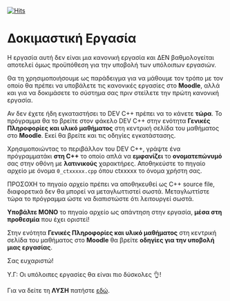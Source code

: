 [![Hits](https://hits.seeyoufarm.com/api/count/incr/badge.svg?url=https%3A%2F%2Feffie375.github.io%2FTPTE-AEGEAN&count_bg=%23E3802B&title_bg=%2307359E&icon=internetarchive.svg&icon_color=%23E7E7E7&title=%CE%A0%CF%81%CE%BF%CE%B2%CE%BF%CE%BB%CE%AD%CF%82&edge_flat=false)](https://hits.seeyoufarm.com)

# Δοκιµαστική Εργασία

Η εργασία αυτή δεν είναι µια κανονική εργασία και ∆ΕΝ βαθµολογείται αποτελεί όµως προϋπόθεση για την υποβολή των υπόλοιπων εργασιών.

Θα τη χρησιµοποιήσουµε ως παράδειγµα για να µάθουµε τον τρόπο µε τον οποίο θα πρέπει να υποβάλετε τις κανονικές εργασίες στο **Moodle**, αλλά και για να δοκιµάσετε το σύστηµα σας πριν στείλετε την πρώτη κανονική εργασία.

Αν δεν έχετε ήδη εγκαταστήσει το DEV C++ πρέπει να το κάνετε **τώρα**. Το πρόγραµµα θα το βρείτε στον φάκελο DEV C++ στην ενότητα **Γενικές Πληροφορίες και υλικό µαθήµατος** στη κεντρική σελίδα του µαθήµατος στο **Moodle**. Εκεί θα βρείτε και τις οδηγίες εγκατάστασης.

Χρησιµοποιώντας το περιβάλλον του DEV C++, γράψτε ένα πρόγραµµατάκι **στη C++** το οποίο απλά να **εµφανίζει** το **ονοµατεπώνυµό** σας στην οθόνη µε **λατινικούς** χαρακτήρες. Αποθηκεύστε το πηγαίο αρχείο µε όνοµα `0_ctxxxxx.cpp` όπου ctxxxxx το όνοµα χρήστη σας.

ΠΡΟΣΟΧΗ το πηγαίο αρχείο πρέπει να αποθηκευθεί ως C++ source file, διαφορετικά δεν θα µπορεί να µεταγλωττιστεί σωστά. 
Μεταγλωττίστε τώρα το πρόγραµµα ώστε να διαπιστώστε ότι λειτουργεί σωστά.

**Υποβάλτε ΜΟΝΟ** το πηγαίο αρχείο ως απάντηση στην εργασία, **µέσα στη προθεσµία** που έχει οριστεί!

Στην ενότητα **Γενικές Πληροφορίες και υλικό µαθήµατος** στη κεντρική σελίδα του µαθήµατος στο **Moodle** θα βρείτε **οδηγίες για την υποβολή µιας εργασίας**.

Σας ευχαριστώ!

Υ.Γ: Οι υπόλοιπες εργασίες θα είναι πιο δύσκολες 👌!

Για να δείτε τη **ΛΥΣΗ** πατήστε [εδώ](source/0_ct20044.cpp).
